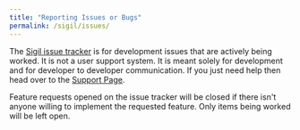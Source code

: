 ```yaml
---
title: "Reporting Issues or Bugs"
permalink: /sigil/issues/
---
```


The [Sigil issue tracker](https://github.com/Sigil-Ebook/Sigil/issues) is for development issues that are actively being worked. It is not a user support system. It is meant solely for development and for developer to developer communication. If you just need help then head over to the [Support Page](../support).

Feature requests opened on the issue tracker will be closed if there isn't anyone willing to implement the requested feature. Only items being worked will be left open.
